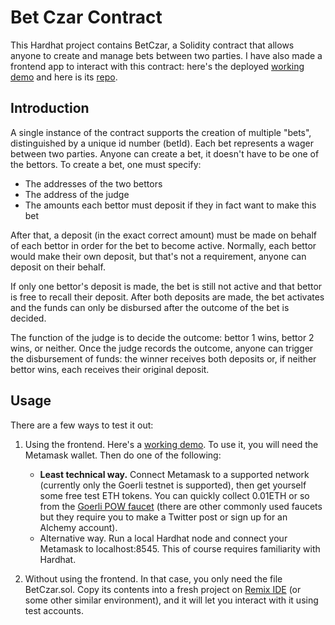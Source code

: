 # Bet Czar Contract

This Hardhat project contains BetCzar, a Solidity contract that allows anyone to create and manage bets between two parties. I have also made a frontend app to interact with this contract: here's the deployed [working demo] and here is its [repo](https://github.com/reasonmethis/bet-czar-frontend).

## Introduction

A single instance of the contract supports the creation of multiple "bets", distinguished by a unique id number (betId). Each bet represents a wager between two parties. Anyone can create a bet, it doesn't 
have to be one of the bettors. To create a bet, one must specify:

* The addresses of the two bettors
* The address of the judge
* The amounts each bettor must deposit if they in fact want to make this bet

After that, a deposit (in the exact correct amount) must be made on behalf of each bettor in order 
for the bet to become active. Normally, each bettor would make their own deposit, but that's not 
a requirement, anyone can deposit on their behalf. 

If only one bettor's deposit is made, the bet is still not active and that bettor is free to recall their deposit. After both deposits are made, the bet activates and the funds can only be disbursed after the outcome of the bet is decided.

The function of the judge is to decide the outcome: bettor 1 wins, bettor 2 wins, or neither. Once the judge records the outcome, anyone can trigger the disbursement of funds: the winner receives both deposits or, if neither bettor wins, each receives their original deposit. 

## Usage

There are a few ways to test it out:
1. Using the frontend. Here's a [working demo]. To use it, you will need the Metamask wallet. Then do one of the following:

   * **Least technical way.** Connect Metamask to a supported network (currently only the Goerli testnet is supported), then get yourself some free test ETH tokens. You can quickly collect 0.01ETH or so from the [Goerli POW faucet](https://goerli-faucet.pk910.de/) (there are other commonly used faucets but they require you to make a Twitter post or sign up for an Alchemy account).
   * Alternative way. Run a local Hardhat node and connect your Metamask to localhost:8545. This of course requires familiarity with Hardhat.
2. Without using the frontend. In that case, you only need the file BetCzar.sol. Copy its contents into a fresh project on [Remix IDE](https://remix.ethereum.org) (or some other similar environment), and it will let you interact with it using test accounts. 

[working demo]: https://reasonmethis.github.io/bet-czar-frontend/
